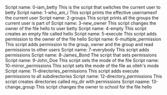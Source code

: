 Script name: 0-iam_betty
This is the script that switches the current user to betty 
Script name: 1-who_am_i
This script prints the effective usernameof the current user
Script name: 2-groups
This script prints all the groups the current user is part of
Script name: 3-new_owner
This script changes the owner of the file hello to user betty
Script name: 4-empty
This script creates an empty file called hello
Script name: 5-execute
This script adds permission to the owner of the file hello
Script name: 6-multiple_permission
This script adds permission to the group, owner and the group and read permissions to other users
Script name: 7-everybody
This script adds permissions
Script name: 8-James_Bond
The script that sets permissions 
Script name: 9-John_Doe
This script sets the mode of the file
Script name: 10-mirror_permissions
This script sets the mode of the file as olleh's mode
Script name: 11-directories_permissions
This script adds execute permissions to all subdirectories
Script name: 12-directory_permissions
This script creates directories called my_dir with permissions
Script naame: 13-change_group
This script changes the owner to school for the file hello
